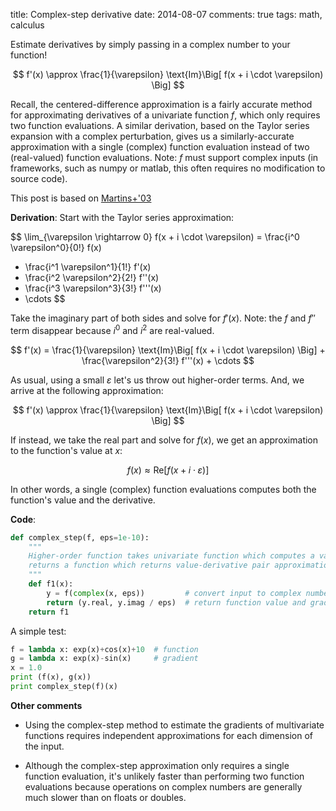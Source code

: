 title: Complex-step derivative
date: 2014-08-07
comments: true
tags: math, calculus

Estimate derivatives by simply passing in a complex number to your function!

$$
f'(x) \approx \frac{1}{\varepsilon} \text{Im}\Big[ f(x + i \cdot \varepsilon) \Big]
$$

Recall, the centered-difference approximation is a fairly accurate method for
approximating derivatives of a univariate function $f$, which only requires two
function evaluations. A similar derivation, based on the Taylor series expansion
with a complex perturbation, gives us a similarly-accurate approximation with a
single (complex) function evaluation instead of two (real-valued) function
evaluations. Note: $f$ must support complex inputs (in frameworks, such as numpy
or matlab, this often requires no modification to source code).

This post is based on
[Martins+'03](http://www.researchgate.net/publication/222112601_The_Complex-Step_Derivative_Approximation/links/0912f50c7474bb861d000000)

**Derivation**: Start with the Taylor series approximation:

$$
\lim\_{\varepsilon \rightarrow 0} f(x + i \cdot \varepsilon) =
  \frac{i^0 \varepsilon^0}{0!} f(x)
+ \frac{i^1 \varepsilon^1}{1!} f'(x)
+ \frac{i^2 \varepsilon^2}{2!} f''(x)
+ \frac{i^3 \varepsilon^3}{3!} f'''(x)
+ \cdots
$$

Take the imaginary part of both sides and solve for $f'(x)$. Note: the $f$ and
$f''$ term disappear because $i^0$ and $i^2$ are real-valued.

$$
f'(x) = \frac{1}{\varepsilon} \text{Im}\Big[ f(x + i \cdot \varepsilon) \Big] + \frac{\varepsilon^2}{3!} f'''(x) + \cdots
$$

As usual, using a small $\varepsilon$ let's us throw out higher-order
terms. And, we arrive at the following approximation:

$$
f'(x) \approx \frac{1}{\varepsilon} \text{Im}\Big[ f(x + i \cdot \varepsilon) \Big]
$$

If instead, we take the real part and solve for $f(x)$, we get an approximation
to the function's value at $x$:

$$
f(x) \approx \text{Re}\Big[ f(x + i \cdot \varepsilon) \Big]
$$

In other words, a single (complex) function evaluations computes both the
function's value and the derivative.

**Code**:
```python
def complex_step(f, eps=1e-10):
    """
    Higher-order function takes univariate function which computes a value and
    returns a function which returns value-derivative pair approximation.
    """
    def f1(x):
        y = f(complex(x, eps))         # convert input to complex number
        return (y.real, y.imag / eps)  # return function value and gradient
    return f1
```

A simple test:
```python
f = lambda x: exp(x)+cos(x)+10  # function
g = lambda x: exp(x)-sin(x)     # gradient
x = 1.0
print (f(x), g(x))
print complex_step(f)(x)
```


**Other comments**

- Using the complex-step method to estimate the gradients of multivariate
  functions requires independent approximations for each dimension of the
  input.

- Although the complex-step approximation only requires a single function
  evaluation, it's unlikely faster than performing two function evaluations
  because operations on complex numbers are generally much slower than on floats
  or doubles.

